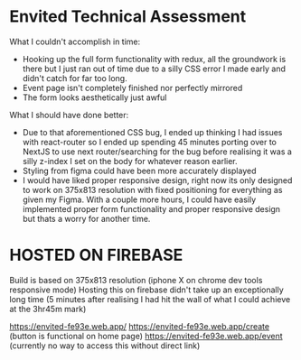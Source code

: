 # Envited Technical Assessment

What I couldn't accomplish in time:
- Hooking up the full form functionality with redux, all the groundwork is there but I just ran out of time due to a silly CSS error I made early and didn't catch for far too long.
- Event page isn't completely finished nor perfectly mirrored
- The form looks aesthetically just awful


What I should have done better: 
- Due to that aforementioned CSS bug, I ended up thinking I had issues with react-router so I ended up spending 45 minutes porting over to NextJS to use next router/searching for the bug before realising it was a silly z-index I set on the body for whatever reason earlier.
- Styling from figma could have been more accurately displayed
- I would have liked proper responsive design, right now its only designed to work on 375x813 resolution with fixed positioning for everything as given my Figma. With a couple more hours, I could have easily implemented proper form functionality and proper responsive design but thats a worry for another time.

# HOSTED ON FIREBASE
Build is based on 375x813 resolution (iphone X on chrome dev tools responsive mode)
Hosting this on firebase didn't take up an exceptionally long time (5 minutes after realising I had hit the wall of what I could achieve at the 3hr45m mark)

https://envited-fe93e.web.app/
https://envited-fe93e.web.app/create (button is functional on home page)
https://envited-fe93e.web.app/event (currently no way to access this without direct link)

